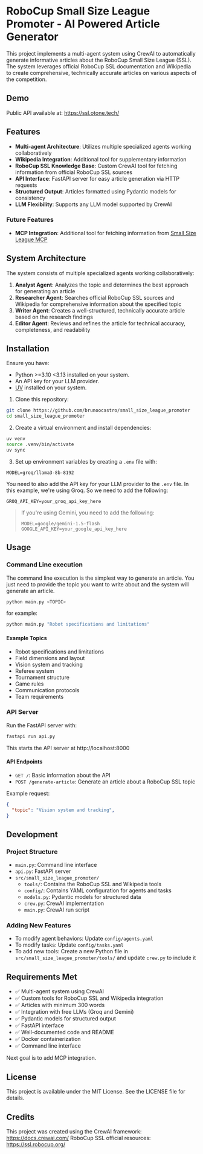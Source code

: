 # RoboCup Small Size League Promoter - AI Powered Article Generator

This project implements a multi-agent system using CrewAI to automatically generate informative articles about the RoboCup Small Size League (SSL). The system leverages official RoboCup SSL documentation and Wikipedia to create comprehensive, technically accurate articles on various aspects of the competition.

## Demo

Public API available at: https://ssl.otone.tech/

## Features

- **Multi-agent Architecture**: Utilizes multiple specialized agents working collaboratively
- **Wikipedia Integration**: Additional tool for supplementary information
- **RoboCup SSL Knowledge Base**: Custom CrewAI tool for fetching information from official RoboCup SSL sources
- **API Interface**: FastAPI server for easy article generation via HTTP requests
- **Structured Output**: Articles formatted using Pydantic models for consistency
- **LLM Flexibility**: Supports any LLM model supported by CrewAI

### Future Features
- **MCP Integration**: Additional tool for fetching information from [Small Size League MCP](https://github.com/brunoocastro/small-size-league-mcp)

## System Architecture

The system consists of multiple specialized agents working collaboratively:

1. **Analyst Agent**: Analyzes the topic and determines the best approach for generating an article
2. **Researcher Agent**: Searches official RoboCup SSL sources and Wikipedia for comprehensive information about the specified topic
3. **Writer Agent**: Creates a well-structured, technically accurate article based on the research findings
4. **Editor Agent**: Reviews and refines the article for technical accuracy, completeness, and readability

## Installation

Ensure you have:
-  Python >=3.10 <3.13 installed on your system.
-  An API key for your LLM provider.
-  [UV](https://docs.astral.sh/uv/getting-started/installation/) installed on your system.

1. Clone this repository:
```bash
git clone https://github.com/brunoocastro/small_size_league_promoter
cd small_size_league_promoter
```

2. Create a virtual environment and install dependencies:
```bash
uv venv
source .venv/bin/activate
uv sync
```

3. Set up environment variables by creating a `.env` file with:
```
MODEL=groq/llama3-8b-8192
```

You need to also add the API key for your LLM provider to the `.env` file. In this example, we're using Groq. So we need to add the following:
```
GROQ_API_KEY=your_groq_api_key_here
```

> If you're using Gemini, you need to add the following:
> ```
> MODEL=google/gemini-1.5-flash
> GOOGLE_API_KEY=your_google_api_key_here
> ```

## Usage

### Command Line execution

The command line execution is the simplest way to generate an article.
You just need to provide the topic you want to write about and the system will generate an article.

```bash
python main.py <TOPIC>
```

for example:
```bash
python main.py "Robot specifications and limitations"
```

#### Example Topics

- Robot specifications and limitations
- Field dimensions and layout
- Vision system and tracking
- Referee system
- Tournament structure
- Game rules
- Communication protocols
- Team requirements

### API Server

Run the FastAPI server with:

```bash
fastapi run api.py
```

This starts the API server at http://localhost:8000

#### API Endpoints

- `GET /`: Basic information about the API
- `POST /generate-article`: Generate an article about a RoboCup SSL topic

Example request:
```json
{
  "topic": "Vision system and tracking",
}
```

## Development

### Project Structure

- `main.py`: Command line interface
- `api.py`: FastAPI server
- `src/small_size_league_promoter/`
  - `tools/`: Contains the RoboCup SSL and Wikipedia tools
  - `config/`: Contains YAML configuration for agents and tasks
  - `models.py`: Pydantic models for structured data
  - `crew.py`: CrewAI implementation
  - `main.py`: CrewAI run script

### Adding New Features

- To modify agent behaviors: Update `config/agents.yaml`
- To modify tasks: Update `config/tasks.yaml`
- To add new tools: Create a new Python file in `src/small_size_league_promoter/tools/` and update `crew.py` to include it

## Requirements Met

- ✅ Multi-agent system using CrewAI
- ✅ Custom tools for RoboCup SSL and Wikipedia integration
- ✅ Articles with minimum 300 words
- ✅ Integration with free LLMs (Groq and Gemini)
- ✅ Pydantic models for structured output
- ✅ FastAPI interface
- ✅ Well-documented code and README
- ✅ Docker containerization
- ✅ Command line interface

Next goal is to add MCP integration.

## License

This project is available under the MIT License. See the LICENSE file for details.

## Credits

This project was created using the CrewAI framework: https://docs.crewai.com/
RoboCup SSL official resources: https://ssl.robocup.org/
